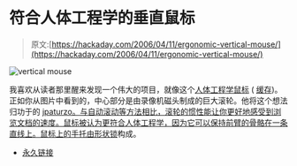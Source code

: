 # 符合人体工程学的垂直鼠标

> 原文:[https://hackaday.com/2006/04/11/ergonomic-vertical-mouse/](https://hackaday.com/2006/04/11/ergonomic-vertical-mouse/)

![vertical mouse](../Images/3538a4e64bafcb420c8bb77d22703b2b.png)

我喜欢从读者那里醒来发现一个伟大的项目，就像这个[人体工程学鼠标](http://tinylittlelife.org/?p=122) ( [缓存](http://tinylittlelife.org.nyud.net:8090/?p=122))。正如你从图片中看到的，中心部分是由录像机磁头制成的巨大滚轮。他将这个想法归功于的 [jpaturzo。与自动滚动等方法相比，滚轮的惯性能让你更好地感受到浏览文档的速度。鼠标被认为更符合人体工程学，因为它可以保持前臂的骨骼在一条直线上。鼠标上的手托由](http://forums.bit-tech.net/showthread.php?t=86820)[形状锁](http://shapelock.com/)构成。

*   [永久链接](http://tinylittlelife.org/?p=122)